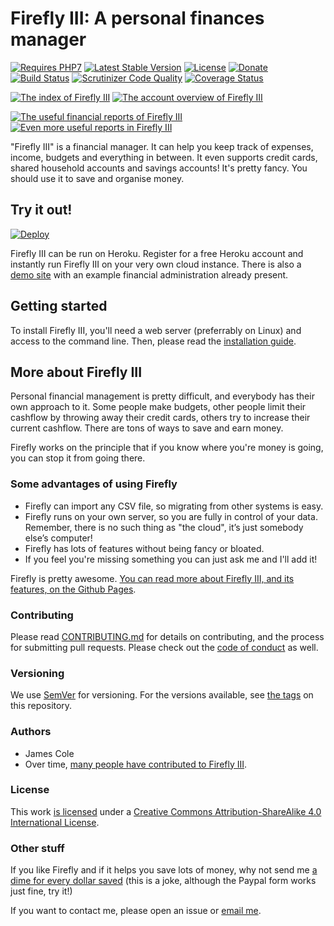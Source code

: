 # Firefly III: A personal finances manager 

[![Requires PHP7](https://img.shields.io/badge/php-7.0-red.svg)](https://secure.php.net/downloads.php) [![Latest Stable Version](https://poser.pugx.org/grumpydictator/firefly-iii/v/stable)](https://packagist.org/packages/grumpydictator/firefly-iii) [![License](https://img.shields.io/badge/license-CC%20BY--SA%204.0-lightgrey.svg)](https://creativecommons.org/licenses/by-sa/4.0/) [![Donate](https://img.shields.io/badge/Donate-PayPal-green.svg)](https://www.paypal.com/cgi-bin/webscr?cmd=_s-xclick&hosted_button_id=44UKUT455HUFA) [![Build Status](https://travis-ci.org/firefly-iii/firefly-iii.svg?branch=master)](https://travis-ci.org/firefly-iii/firefly-iii) [![Scrutinizer Code Quality](https://scrutinizer-ci.com/g/firefly-iii/firefly-iii/badges/quality-score.png?b=master)](https://scrutinizer-ci.com/g/firefly-iii/firefly-iii/?branch=master) [![Coverage Status](https://coveralls.io/repos/github/firefly-iii/firefly-iii/badge.svg?branch=master)](https://coveralls.io/github/firefly-iii/firefly-iii?branch=master)

[![The index of Firefly III](https://i.nder.be/hurdhgyg/400)](https://i.nder.be/h2b37243) [![The account overview of Firefly III](https://i.nder.be/hnkfkdpr/400)](https://i.nder.be/hv70pbwc)

[![The useful financial reports of Firefly III](https://i.nder.be/h7sk6nb7/400)](https://i.nder.be/ccn0u2mp) [![Even more useful reports in Firefly III](https://i.nder.be/g237hr35/400)](https://i.nder.be/gm8hbh7z)

"Firefly III" is a financial manager. It can help you keep track of expenses, income, budgets and everything in between. It even supports credit cards, shared  household accounts and savings accounts! It's pretty fancy. You should use it to save and organise money.

## Try it out!

[![Deploy](https://www.herokucdn.com/deploy/button.svg)](https://heroku.com/deploy?template=https://github.com/firefly-iii/firefly-iii/tree/master)

Firefly III can be run on Heroku. Register for a free Heroku account and instantly run Firefly III on your very own cloud instance. There is also a [demo site](https://firefly-iii.nder.be) with an example financial administration already present. 

## Getting started

To install Firefly III, you'll need a web server (preferrably on Linux) and access to the command line. Then, please read the [installation guide](https://firefly-iii.github.io/using-installing.html).

## More about Firefly III

Personal financial management is pretty difficult, and everybody has their own approach to it. Some people make budgets, other people limit their cashflow by throwing away their credit cards, others try to increase their current cashflow. There are tons of ways to save and earn money.

Firefly works on the principle that if you know where you're money is going, you can stop it from going there.

### Some advantages of using Firefly

- Firefly can import any CSV file, so migrating from other systems is easy.
- Firefly runs on your own server, so you are fully in control of your data. Remember, there is no such thing as "the cloud", it’s just somebody else’s computer!
- Firefly has lots of features without being fancy or bloated.
- If you feel you're missing something you can just ask me and I'll add it!

Firefly is pretty awesome. [You can read more about Firefly III, and its features, on the Github Pages](https://firefly-iii.github.io/).

### Contributing

Please read [CONTRIBUTING.md](https://github.com/firefly-iii/firefly-iii/blob/master/.github/CONTRIBUTING.md) for details on contributing, and the process for submitting pull requests. Please check out the [code of conduct](https://github.com/firefly-iii/firefly-iii/blob/master/CODE_OF_CONDUCT.md) as well.

### Versioning

We use [SemVer](http://semver.org/) for versioning. For the versions available, see [the tags](https://github.com/firefly-iii/firefly-iii/tags) on this repository.

### Authors

* James Cole
* Over time, [many people have contributed to Firefly III](https://github.com/firefly-iii/firefly-iii/graphs/contributors).

### License

This work [is licensed](https://github.com/firefly-iii/firefly-iii/blob/master/LICENSE) under a [Creative Commons Attribution-ShareAlike 4.0 International License](https://creativecommons.org/licenses/by-sa/4.0/).

### Other stuff

If you like Firefly and if it helps you save lots of money, why not send me [a dime for every dollar saved](https://www.paypal.com/cgi-bin/webscr?cmd=_s-xclick&hosted_button_id=44UKUT455HUFA) (this is a joke, although the Paypal form works just fine, try it!)

If you want to contact me, please open an issue or [email me](mailto:thegrumpydictator@gmail.com).

